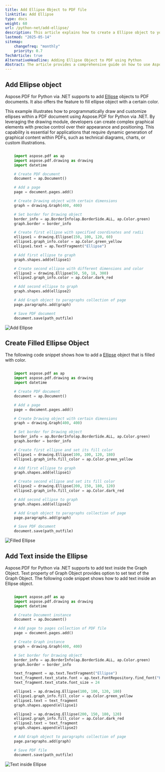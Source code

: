 ```yaml
---
title: Add Ellipse Object to PDF file
linktitle: Add Ellipse
type: docs
weight: 60
url: /python-net/add-ellipse/
description: This article explains how to create a Ellipse object to your PDF using Aspose.PDF for Python via .NET.
lastmod: "2025-05-14"
sitemap:
    changefreq: "monthly"
    priority: 0.7
TechArticle: true 
AlternativeHeadline: Adding Ellipse Object to PDF using Python
Abstract: The article provides a comprehensive guide on how to use Aspose.PDF for Python via .NET to add and customize Ellipse objects within PDF documents. It explains the process of creating and manipulating ellipses, including setting their dimensions, colors, and positioning, using the drawing module. Demonstrates how to draw ellipses on a PDF page, showcasing the ability to control their appearance and position. The example includes setting border properties and adding multiple ellipses to a graph. Illustrates how to fill ellipses with specific colors, offering an example where two ellipses are filled with different colors and added to a PDF document. Explains how to insert text within Ellipse objects by utilizing the text property of the Graph Object. The example provided shows how to set font properties and add text to
---
```


## Add Ellipse object

Aspose.PDF for Python via .NET supports to add [Ellipse](https://reference.aspose.com/pdf/python-net/aspose.pdf.drawing/ellipse/) objects to PDF documents. It also offers the feature to fill ellipse  object with a certain color.

This example illustrates how to programmatically draw and customize ellipses within a PDF document using Aspose.PDF for Python via .NET. By leveraging the drawing module, developers can create complex graphical elements with precise control over their appearance and positioning. This capability is essential for applications that require dynamic generation of graphical content within PDFs, such as technical diagrams, charts, or custom illustrations.

```python

    import aspose.pdf as ap
    import aspose.pdf.drawing as drawing
    import datetime

    # Create PDF document
    document = ap.Document()

    # Add a page
    page = document.pages.add()

    # Create Drawing object with certain dimensions
    graph = drawing.Graph(400, 400)

    # Set border for Drawing object
    border_info = ap.BorderInfo(ap.BorderSide.ALL, ap.Color.green)
    graph.border = border_info

    # Create first ellipse with specified coordinates and radii
    ellipse1 = drawing.Ellipse(150, 100, 120, 60)
    ellipse1.graph_info.color = ap.Color.green_yellow
    ellipse1.text = ap.TextFragment("Ellipse")

    # Add first ellipse to graph
    graph.shapes.add(ellipse1)

    # Create second ellipse with different dimensions and color
    ellipse2 = drawing.Ellipse(50, 50, 18, 300)
    ellipse2.graph_info.color = ap.Color.dark_red

    # Add second ellipse to graph
    graph.shapes.add(ellipse2)

    # Add Graph object to paragraphs collection of page
    page.paragraphs.add(graph)

    # Save PDF document
    document.save(path_outfile)

```

![Add Ellipse](ellipse.png)

## Create Filled Ellipse Object

The following code snippet shows how to add a [Ellipse](https://reference.aspose.com/pdf/python-net/aspose.pdf.drawing/ellipse/) object that is filled with color.

```python

    import aspose.pdf as ap
    import aspose.pdf.drawing as drawing
    import datetime

    # Create PDF document
    document = ap.Document()

    # Add a page
    page = document.pages.add()

    # Create Drawing object with certain dimensions
    graph = drawing.Graph(400, 400)

    # Set border for Drawing object
    border_info = ap.BorderInfo(ap.BorderSide.ALL, ap.Color.green)
    graph.border = border_info

    # Create first ellipse and set its fill color
    ellipse1 = drawing.Ellipse(100, 100, 120, 180)
    ellipse1.graph_info.fill_color = ap.Color.green_yellow

    # Add first ellipse to graph
    graph.shapes.add(ellipse1)

    # Create second ellipse and set its fill color
    ellipse2 = drawing.Ellipse(200, 150, 180, 120)
    ellipse2.graph_info.fill_color = ap.Color.dark_red

    # Add second ellipse to graph
    graph.shapes.add(ellipse2)

    # Add Graph object to paragraphs collection of page
    page.paragraphs.add(graph)

    # Save PDF document
    document.save(path_outfile)
```

![Filled Ellipse](fill_ellipse.png)

## Add Text inside the Ellipse

Aspose.PDF for Python via .NET supports to add text inside the Graph Object. Text property of Graph Object provides option to set text of the Graph Object. The following code snippet shows how to add text inside an Ellipse object.

```python

    import aspose.pdf as ap
    import aspose.pdf.drawing as drawing
    import datetime

    # Create Document instance
    document = ap.Document()

    # Add page to pages collection of PDF file
    page = document.pages.add()

    # Create Graph instance
    graph = drawing.Graph(400, 400)

    # Set border for Drawing object
    border_info = ap.BorderInfo(ap.BorderSide.ALL, ap.Color.green)
    graph.border = border_info

    text_fragment = ap.text.TextFragment("Ellipse")
    text_fragment.text_state.font = ap.text.FontRepository.find_font("Helvetica")
    text_fragment.text_state.font_size = 24

    ellipse1 = ap.drawing.Ellipse(100, 100, 120, 180)
    ellipse1.graph_info.fill_color = ap.Color.green_yellow
    ellipse1.text = text_fragment
    graph.shapes.append(ellipse1)

    ellipse2 = ap.drawing.Ellipse(200, 150, 180, 120)
    ellipse2.graph_info.fill_color = ap.Color.dark_red
    ellipse2.text = text_fragment
    graph.shapes.append(ellipse2)

    # Add Graph object to paragraphs collection of page
    page.paragraphs.add(graph)

    # Save PDF file
    document.save(path_outfile)
```

![Text inside Ellipse](text_ellipse.png)

